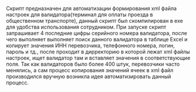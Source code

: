 Скрипт предназначен для автоматизации формирования xml файла настроек для валидатора(терминал для оплаты проезда в общественном транспорте), данный скрипт был скомпилирован в exe для удобства использования сотрудником. При запуске скрипт запрашивает 4 последние цифры серийного номера валидатора, после чего выполняет выполняет поиск данного валидатора в таблице Excel и копирует значения ИНН перевозчика, телефонного номера, логин, пароль и тд., после проходит в дирректорию в которой лежат xml файлы настроек, ищет валидатор там и вставляет значения в соответствующие поля. Так как валидаторов было более 400 штук, перевозчики часто менялись, а сам процесс копирования значений ячеек в xml файл производился вручную возникла идея автоматизировать данный процесс.
